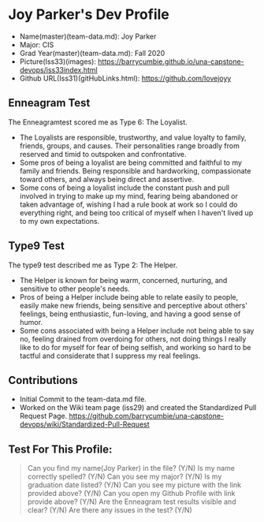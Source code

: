 # Joy Parker's Dev Profile
- Name(master)(team-data.md): Joy Parker
-  Major: CIS
- Grad Year(master)(team-data.md): Fall 2020
- Picture(Iss33)(images): https://barrycumbie.github.io/una-capstone-devops/iss33index.html
- Github URL(Iss31)(gitHubLinks.html): https://github.com/lovejoyy

## Enneagram Test

The Enneagramtest scored me as Type 6: The Loyalist.
- The Loyalists are responsible, trustworthy, and value loyalty to family, friends, groups, and causes. Their personalities range broadly from reserved and timid to outspoken and confrontative.
- Some pros of being a loyalist are being committed and faithful to my family and friends.
Being responsible and hardworking, compassionate toward others, and always being direct and assertive.
- Some cons of being a loyalist include the constant push and pull involved in trying to make up my mind, fearing being abandoned or taken advantage of, wishing I had a rule book at work so I could do everything right, and being too critical of myself when I haven't lived up to my own expectations.

## Type9 Test 
The type9 test described me as Type 2: The Helper.
- The Helper is known for being warm, concerned, nurturing, and sensitive to other people's needs.
- Pros of being a Helper include being able to relate easily to people, easily make new friends, being sensitive and perceptive about others' feelings, being enthusiastic, fun-loving, and having a good sense of humor. 
- Some cons associated with being a Helper include not being able to say no, feeling drained from overdoing for others, not doing things I really like to do for myself for fear of being selfish, and working so hard to be tactful and considerate that I suppress my real feelings.

## Contributions

- Initial Commit to the team-data.md file.
- Worked on the Wiki team page (iss29) and created the Standardized Pull Request Page. 
https://github.com/barrycumbie/una-capstone-devops/wiki/Standardized-Pull-Request

## Test For This Profile:
> Can you find my name(Joy Parker) in the file? (Y/N)
> Is my name correctly spelled? (Y/N)
> Can you see my major? (Y/N)
> Is my graduation date listed? (Y/N)
> Can you see my picture with the link provided above? (Y/N)
> Can you open my Github Profile with link provide above? (Y/N)
> Are the Enneagram test results visible and clear? (Y/N)
> Are there any issues in the test? (Y/N)
